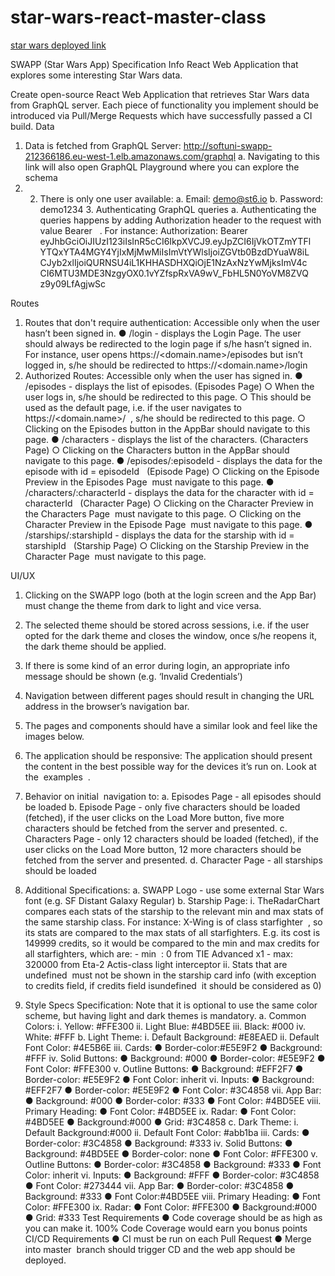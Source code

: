 # star-wars-react-master-class

[star wars deployed link](https://star-wars-react-master-class.netlify.com)

SWAPP (Star Wars App) Specification
Info React Web Application that explores some interesting Star Wars data.

Create open-source React Web Application that retrieves Star Wars data from GraphQL server. Each piece of functionality you implement should be introduced via Pull/Merge Requests which have successfully passed a CI build.
Data

1. Data is fetched from GraphQL Server: http://softuni-swapp-212366186.eu-west-1.elb.amazonaws.com/graphql a. Navigating to this link will also open GraphQL Playground where you can explore the schema
2. 2. There is only one user available: a. Email: ​demo@st6.io b. Password: ​demo1234 3. Authenticating GraphQL queries a. Authenticating the queries happens by adding ​Authorization​ header to the request with value ​Bearer ​<token> ​ . For instance: Authorization: Bearer eyJhbGciOiJIUzI123iIsInR5cCI6IkpXVCJ9.eyJpZCI6IjVkOTZmYTFl YTQxYTA4MGY4YjIxMjMwMiIsImVtYWlsIjoiZGVtb0BzdDYuaW8iL CJyb2xlIjoiQURNSU4iL1KHHASDHXQiOjE1NzAxNzYwMjksImV4c CI6MTU3MDE3NzgyOX0.1vYZfspRxVA9wV_FbHL5N0YoVM8ZVQ z9y09LfAgjwSc

Routes

1. Routes that don't require authentication​: Accessible ​only ​when the user hasn’t been signed in. ● /login​ - displays the ​Login Page​. The user should always be redirected to the login page if s/he hasn’t signed in. For instance, user opens https://<domain.name>/episodes but isn’t logged in, s/he should be redirected to https://<domain.name>/login
2. Authorized Routes​: Accessible ​only​ when the user has signed in. ● /episodes​ - displays the list of episodes. ​(Episodes Page) ○ When the user logs in, s/he should be redirected to this page.
   ○ This should be used as the default page, i.e. if the user navigates to https://<domain.name>/ ​ , s/he should be redirected to this page. ○ Clicking on the ​Episodes​ button in the AppBar should navigate to this page. ● /characters​ - displays the list of the characters. ​(Characters Page) ○ Clicking on the ​Characters​ button in the AppBar should navigate to this page. ● /episodes/:episodeId​ - displays the data for the episode with ​id = episodeId ​
   ​ (Episode Page) ○ Clicking on the Episode Preview in the ​Episodes Page ​ must navigate to this page. ● /characters/:characterId​ - displays the data for the character with ​id = characterId ​
   ​ (Character Page) ○ Clicking on the Character Preview in the​ Characters Page ​ must navigate to this page. ○ Clicking on the Character Preview in the ​Episode Page ​ must navigate to this page. ● /starships/:starshipId​ - displays the data for the starship with ​id = starshipId ​
   ​ (Starship Page) ○ Clicking on the Starship Preview in the ​Character Page ​ must navigate to this page.

UI/UX

1. Clicking on the SWAPP logo (both at the login screen and the App Bar) must change the theme from dark to light and vice versa.

2. The selected theme should be stored across sessions, i.e. if the user opted for the dark theme and closes the window, once s/he reopens it, the dark theme should be applied.

3. If there is some kind of an error during login, an appropriate info message should be shown (e.g. ‘Invalid Credentials’)

4. Navigation between different pages should result in changing the URL address in the browser’s navigation bar.
5. The pages and components should have a similar look and feel like the ​images below​.
6. The application should be responsive: The application should present the content in the best possible way for the devices it’s run on. Look at the ​ examples ​ .

7. Behavior on ​initial ​ navigation to: a. Episodes Page​ - all episodes should be loaded b. Episode Page ​- only five characters should be loaded (fetched), if the user clicks on the ​Load More​ button, five more characters should be fetched from the server and presented. c. Characters Page​ - only 12 characters should be loaded (fetched), if the user clicks on the ​Load More​ button, 12 more characters should be fetched from the server and presented. d. Character Page​ - all starships should be loaded
8. Additional Specifications: a. SWAPP​ Logo - use some external Star Wars font (e.g. ​SF Distant Galaxy Regular​) b. Starship Page​: i. The ​RadarChart ​ compares each stats of the starship to the relevant min and max stats of the same starship class. For instance: X-Wing is of class ​ starfighter ​ , so its stats are compared to the max stats of all starfighters. E.g. its cost is 149999 credits, so it would be compared to the min and max credits for all starfighters, which are: - min ​ : 0 from TIE Advanced x1 - max: ​ 320000 from Eta-2 Actis-class light interceptor ii. Stats that are ​undefined ​ must not be shown in the starship card info (with exception to ​credits ​field, if credits field is ​undefined ​ it should be considered as 0)

9) Style Specs Specification: Note that it is optional to use the same color scheme, but having ​light​ and ​dark themes is mandatory. a. Common Colors: i. Yellow: ​#FFE300 ii. Light Blue: ​#4BD5EE iii. Black: ​#000 iv. White: #FFF b. Light Theme​: i. Default Background: ​#E8EAED ii. Default Font Color: ​#4E5B6E iii. Cards: ● Border-color:​#E5E9F2 ● Background: #FFF iv. Solid Buttons​: ● Background: ​#000 ● Border-color: ​#E5E9F2 ● Font Color: ​#FFE300 v. Outline Buttons​:
   ● Background: ​#EFF2F7 ● Border-color: ​#E5E9F2 ● Font Color: inherit vi. Inputs​: ● Background: ​#EFF2F7 ● Border-color: ​#E5E9F2 ● Font Color: ​#3C4858 vii. App Bar​: ● Background: ​#000 ● Border-color: ​#333 ● Font Color: ​#4BD5EE viii. Primary Heading​: ● Font Color: ​#4BD5EE ix. Radar​: ● Font Color: ​#4BD5EE ● Background:​#000 ● Grid: ​#3C4858 c. Dark Theme​: i. Default Background: ​#000 ii. Default Font Color: #abb1ba iii. Cards: ● Border-color: ​#3C4858 ● Background: ​#333 iv. Solid Buttons​: ● Background: ​#4BD5EE ● Border-color: none ● Font Color: ​#FFE300 v. Outline Buttons​: ● Border-color: ​#3C4858 ● Background: ​#333 ● Font Color: inherit vi. Inputs​: ● Background: #FFF ● Border-color: ​#3C4858 ● Font Color: ​#273444 vii. App Bar​: ● Border-color: ​#3C4858 ● Background: ​#333 ● Font Color: ​#4BD5EE viii. Primary Heading​: ● Font Color: ​#FFE300 ix. Radar​: ● Font Color: ​#FFE300 ● Background:​#000 ● Grid: ​#333
   Test Requirements ● Code coverage should be as high as you can make it. 100% Code Coverage would earn you bonus points
   CI/CD Requirements ● CI must be run on each Pull Request ● Merge into ​master ​ branch should trigger CD and the web app should be deployed.
